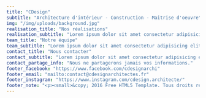 ```yaml
---
title: "CDesign"
subtitle: "Architecture d'intérieur - Construction - Maitrise d'oeuvre"
img: "/img/uploads/background.jpg"
realisation_title: "Nos réalisations"
realisation_subtitle: "Lorem ipsum dolor sit amet consectetur adipisicing elit. Eveniet nam itaque ipsam iste provident quo ipsam iste provident."
team_title: "Notre équipe"
team_subtitle: "Lorem ipsum dolor sit amet consectetur adipisicing elit. Eveniet nam itaque ipsam iste provident quo ipsam iste provident."
contact_title: "Nous contacter"
contact_subtitle: "Lorem ipsum dolor sit amet consectetur adipisicing elit. Eveniet nam itaque ipsam iste provident quo ipsam iste provident."
contact_partage_info: "Nous ne partagerons jamais vos informations."
footer_facebook: "https://www.facebook.com/cdesignarchi"
footer_email: "mailto:contact@cdesignarchitectes.fr"
footer_instagram: "https://www.instagram.com/cdesign.architecte/"
footer_note: "<p><small>&copy; 2016 Free HTML5 Template. Tous droits réservés. <br> Design par <a href='http://freehtml5.co/' target='_blank'>FreeHTML5.co</a> Images démo: <a href='http://pexels.com/' target='_blank'>Pexels</a><br>Hugo port par <a href='https://github.com/SteveLane/' target='_blank'>SteveLane</a></small></p>"
---
```

